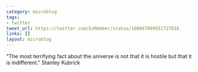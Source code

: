 ```yaml
---
category: microblog
tags:
- twitter
tweet_url: https://twitter.com/ExMember/status/108047899551727616
links: []
layout: microblog
---
```

"The most terrifying fact about the universe is not that it is hostile but that it is indifferent." Stanley Kubrick
